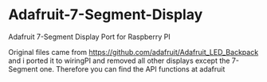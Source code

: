 # Adafruit-7-Segment-Display
Adafruit 7-Segment Display Port for Raspberry PI

Original files came from https://github.com/adafruit/Adafruit_LED_Backpack and i ported it to wiringPI and removed all other displays except the 7-Segment one. Therefore you can find the API functions at adafruit
